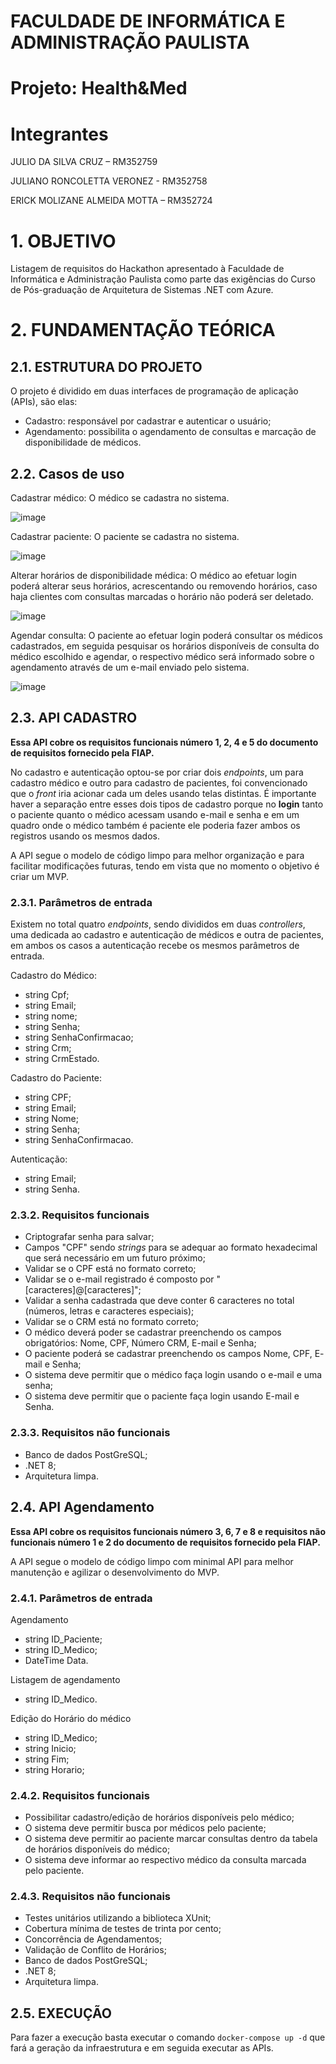 # FACULDADE DE INFORMÁTICA E ADMINISTRAÇÃO PAULISTA

# Projeto: Health&Med

# Integrantes

JULIO DA SILVA CRUZ – RM352759

JULIANO RONCOLETTA VERONEZ - RM352758

ERICK MOLIZANE ALMEIDA MOTTA – RM352724

# 1. OBJETIVO

Listagem de requisitos do Hackathon apresentado à Faculdade de Informática e Administração Paulista como parte das exigências do Curso de Pós-graduação de Arquitetura de Sistemas .NET com Azure.


# 2. FUNDAMENTAÇÃO TEÓRICA

## 2.1. ESTRUTURA DO PROJETO

O projeto é dividido em duas interfaces de programação de aplicação (APIs), são elas:
* Cadastro: responsável por cadastrar e autenticar o usuário;
* Agendamento: possibilita o agendamento de consultas e marcação de disponibilidade de médicos.

## 2.2. Casos de uso
Cadastrar médico:
O médico se cadastra no sistema.

![image](https://github.com/user-attachments/assets/ce41b41a-5847-4287-82d4-ac70cac52b25)


Cadastrar paciente:
O paciente se cadastra no sistema.

![image](https://github.com/user-attachments/assets/5d7fe949-9352-40d0-82e8-2d7ee3dff668)


Alterar horários de disponibilidade médica:
O médico ao efetuar login poderá alterar seus horários, acrescentando ou removendo horários, caso haja clientes com consultas marcadas o horário não poderá ser deletado.

![image](https://github.com/user-attachments/assets/9a6e265e-7151-4fb9-b20c-594c263f9f1f)


Agendar consulta:
O paciente ao efetuar login poderá consultar os médicos cadastrados, em seguida pesquisar os horários disponíveis de consulta do médico escolhido e agendar, o respectivo médico será informado sobre o agendamento através de um e-mail enviado pelo sistema.

![image](https://github.com/user-attachments/assets/e51cb5d8-cdd6-40e2-8c8f-78a7f898184d)


## 2.3. API CADASTRO

**Essa API cobre os requisitos funcionais número 1, 2, 4 e 5 do documento de requisitos fornecido pela FIAP.**

No cadastro e autenticação optou-se por criar dois _endpoints_, um para cadastro médico e outro para cadastro de pacientes, foi convencionado que o _front_ iria acionar cada um deles usando telas distintas. 
É importante haver a separação entre esses dois tipos de cadastro porque no __login__ tanto o paciente quanto o médico acessam usando e-mail e senha e em um quadro onde o médico também é paciente ele poderia fazer ambos os registros usando os mesmos dados.

A API segue o modelo de código limpo para melhor organização e para facilitar modificações futuras, tendo em vista que no momento o objetivo é criar um MVP.

### 2.3.1. Parâmetros de entrada

Existem no total quatro _endpoints_, sendo divididos em duas _controllers_, uma dedicada ao cadastro e autenticação de médicos e outra de pacientes, em ambos os casos a autenticação recebe os mesmos parâmetros de entrada.

Cadastro do Médico:
* string Cpf;
* string Email;
* string nome;
* string Senha;
* string SenhaConfirmacao;
* string Crm;
* string CrmEstado.

Cadastro do Paciente:
* string CPF;
* string Email;
* string Nome;
* string Senha;
* string SenhaConfirmacao.

Autenticação:
* string Email;
* string Senha.

### 2.3.2. Requisitos funcionais

* Criptografar senha para salvar;
* Campos "CPF" sendo _strings_ para se adequar ao formato hexadecimal que será necessário em um futuro próximo;
* Validar se o CPF está no formato correto;
* Validar se o e-mail registrado é composto por "[caracteres]@[caracteres]";
* Validar a senha cadastrada que deve conter 6 caracteres no total (números, letras e caracteres especiais);
* Validar se o CRM está no formato correto;
* O médico deverá poder se cadastrar preenchendo os campos obrigatórios: Nome, CPF, Número CRM, E-mail e Senha;
* O paciente poderá se cadastrar preenchendo os campos Nome, CPF, E- mail e Senha;
* O sistema deve permitir que o médico faça login usando o e-mail e uma senha;
* O sistema deve permitir que o paciente faça login usando E-mail e Senha.

### 2.3.3. Requisitos não funcionais

* Banco de dados PostGreSQL;
* .NET 8;
* Arquitetura limpa.


## 2.4. API Agendamento

**Essa API cobre os requisitos funcionais número 3, 6, 7 e 8 e requisitos não funcionais número 1 e 2 do documento de requisitos fornecido pela FIAP.**

A API segue o modelo de código limpo com minimal API para melhor manutenção e agilizar o desenvolvimento do MVP.

### 2.4.1. Parâmetros de entrada

Agendamento
* string ID_Paciente;
* string ID_Medico;
* DateTime Data.

Listagem de agendamento
* string ID_Medico.

Edição do Horário do médico
* string ID_Medico;
* string Inicio;
* string Fim;
* string Horario;

### 2.4.2. Requisitos funcionais

* Possibilitar cadastro/edição de horários disponíveis pelo médico;
* O sistema deve permitir busca por médicos pelo paciente;
* O sistema deve permitir ao paciente marcar consultas dentro da tabela de horários disponíveis do médico;
* O sistema deve informar ao respectivo médico da consulta marcada pelo paciente.


### 2.4.3. Requisitos não funcionais

* Testes unitários utilizando a biblioteca XUnit;
* Cobertura mínima de testes de trinta por cento;
* Concorrência de Agendamentos;
* Validação de Conflito de Horários;
* Banco de dados PostGreSQL;
* .NET 8;
* Arquitetura limpa.

## 2.5. EXECUÇÃO

Para fazer a execução basta executar o comando `docker-compose up -d` que fará a geração da infraestrutura e em seguida executar as APIs.

